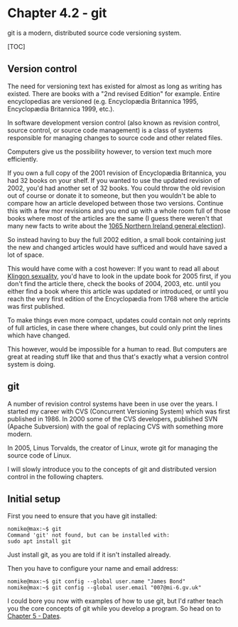 # Chapter 4.2 - git

git is a modern, distributed source code versioning system.

[TOC]

## Version control

The need for versioning text has existed for almost as long as writing has existed. There are books with a "2nd revised Edition" for example. Entire encyclopedias are versioned (e.g. Encyclopædia Britannica 1995, Encyclopædia Britannica 1999, etc.).

In software development version control (also known as revision control, source control, or source code management) is a class of systems responsible for managing changes to source code and other related files.

Computers give us the possibility however, to version text much more efficiently.

If you own a full copy of the 2001 revision of Encyclopædia Britannica, you had 32 books on your shelf. If you wanted to use the updated revision of 2002, you'd had another set of 32 books. You could throw the old revision out of course or donate it to someone, but then you wouldn't be able to compare how an article developed between those two versions. Continue this with a few mor revisions and you end up with a whole room full of those books where most of the articles are the same (I guess there weren't that many new facts to write about the [1065 Northern Ireland general election](https://en.wikipedia.org/wiki/1965_Northern_Ireland_general_election)).

So instead having to buy the full 2002 edition, a small book containing just the new and changed articles would have sufficed and would have saved a lot of space.

This would have come with a cost however: If you want to read all about [Klingon sexuality](https://en.wikipedia.org/wiki/Klingon_culture#Sexuality), you'd have to look in the update book for 2005 first, if you don't find the article there, check the books of 2004, 2003, etc. until you either find a book where this article was updated or introduced, or until you reach the very first edition of the Encyclopædia from 1768 where the article was first published.

To make things even more compact, updates could contain not only reprints of full articles, in case there where changes, but could only print the lines which have changed.

This however, would be impossible for a human to read. But computers are great at reading stuff like that and thus that's exactly what a version control system is doing.

## git

A number of revision control systems have been in use over the years. I started my career with CVS (Concurrent Versioning System) which was first published in 1986. In 2000 some of the CVS developers, published SVN (Apache Subversion) with the goal of replacing CVS with something more modern.

In 2005, Linus Torvalds, the creator of Linux, wrote git for managing the source code of Linux.

I will slowly introduce you to the concepts of git and distributed version control in the following chapters.

## Initial setup

First you need to ensure that you have git installed:

```plaintext
nomike@max:~$ git       
Command 'git' not found, but can be installed with:
sudo apt install git
```

Just install git, as you are told if it isn't installed already.

Then you have to configure your name and email address:

```plaintext
nomike@max:~$ git config --global user.name "James Bond"
nomike@max:~$ git config --global user.email "007@mi-6.gv.uk"
```

I could bore you now with examples of how to use git, but I'd rather teach you the core concepts of git while you develop a program. So head on to [Chapter 5 - Dates](../../5/).
